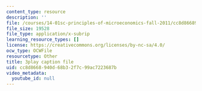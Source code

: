 ```yaml
---
content_type: resource
description: ''
file: /courses/14-01sc-principles-of-microeconomics-fall-2011/cc8d8668940d68b32f7c99ac7223687b_Offa8tyTRQE.srt
file_size: 19528
file_type: application/x-subrip
learning_resource_types: []
license: https://creativecommons.org/licenses/by-nc-sa/4.0/
ocw_type: OCWFile
resourcetype: Other
title: 3play caption file
uid: cc8d8668-940d-68b3-2f7c-99ac7223687b
video_metadata:
  youtube_id: null
---
```

